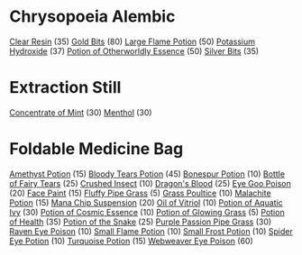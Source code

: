 <!-- TITLE: Alchemy -->
<!-- SUBTITLE: The art of potion making, transmutation, herbalism, and equivalent exchange -->

# Chrysopoeia Alembic
[Clear Resin](clear-resin) (35)
[Gold Bits](gold-bits) (80)
[Large Flame Potion](large-flame-potion) (50)
[Potassium Hydroxide](potassium-hydroxide) (37)
[Potion of Otherworldly Essence](potion-of-otherworldly-essence) (50)
[Silver Bits](silver-bits) (35)

# Extraction Still
[Concentrate of Mint](concentrate-of-mint) (30)
[Menthol](menthol) (30)

# Foldable Medicine Bag
[Amethyst Potion](amethyst-potion) (15)
[Bloody Tears Potion](bloody-tears-potion) (45)
[Bonespur Potion](bonespur-potion) (10)
[Bottle of Fairy Tears](bottle-of-fairy-tears) (25)
[Crushed Insect](crushed-insect) (10)
[Dragon's Blood](dragons-blood) (25)
[Eye Goo Poison](eye-goo-poison) (20)
[Face Paint](face-paint) (15)
[Fluffy Pipe Grass](fluffy-pipe-grass) (5)
[Grass Poultice](grass-poultice) (10)
[Malachite Potion](malachite-potion) (15)
[Mana Chip Suspension](mana-chip-suspension) (20)
[Oil of Vitriol](oil-of-vitriol) (10)
[Potion of Aquatic Ivy](potion-of-aquatic-ivy) (30)
[Potion of Cosmic Essence](potion-of-cosmic-essence) (10)
[Potion of Glowing Grass](potion-of-glowing-grass) (5)
[Potion of Health](potion-of-health) (35)
[Potion of the Snake](potion-of-the-snake) (25)
[Purple Passion Pipe Grass](purple-passion-pipe-grass) (30)
[Raven Eye Poison](raven-eye-poison) (10)
[Small Flame Potion](small-flame-potion) (10)
[Small Frost Potion](small-frost-potion) (10)
[Spider Eye Potion](spider-eye-potion) (10)
[Turquoise Potion](turquoise-potion) (15)
[Webweaver Eye Poison](webweaver-eye-poison) (60)